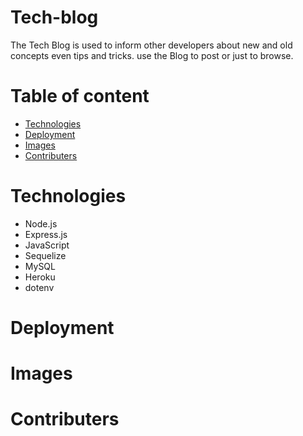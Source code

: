 # Tech-blog
The Tech Blog is used to inform other developers about new and old concepts even tips and tricks. use the Blog to post or just to browse.

# Table of content
- [Technologies](#technologies)
- [Deployment](#deployment)
- [Images](#images)
- [Contributers](#contributers)

# Technologies

- Node.js
- Express.js
- JavaScript
- Sequelize
- MySQL
- Heroku
- dotenv

# Deployment

# Images

# Contributers

